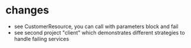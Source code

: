# changes
* see CustomerResource, you can call with parameters block and fail
* see second project "client" which demonstrates different strategies to handle failing services